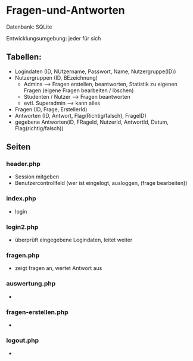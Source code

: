 # Fragen-und-Antworten

Datenbank: SQLite

Entwicklungsumgebung: jeder für sich

## Tabellen:

- Logindaten (ID, NUtzername, Passwort, Name, Nutzergruppe(ID))
- Nutzergruppen (ID, BEzeichnung)
    - Admins --> Fragen erstellen, beantworten, Statistik zu eigenen Fragen (eigene Fragen bearbeiten / löschen)
    - Studenten / Nutzer --> Fragen beantworten
    - evtl. Superadmin --> kann alles
- Fragen (ID, Frage, ErstellerId)
- Antworten (ID, Antwort, Flag(Richtig/falsch), FrageID)
- gegebene Antworten(iD, FRageId, NutzerId, AntwortId, Datum, Flag(richtig/falsch))

## Seiten
### header.php
- Session mitgeben
- Benutzercontrollfeld (wer ist eingelogt, ausloggen, (frage bearbeiten))

### index.php
- login

### login2.php
- überprüft eingegebene Logindaten, leitet weiter

### fragen.php
- zeigt fragen an, wertet Antwort aus

### auswertung.php
- 

### fragen-erstellen.php
- 

### logout.php
- 
